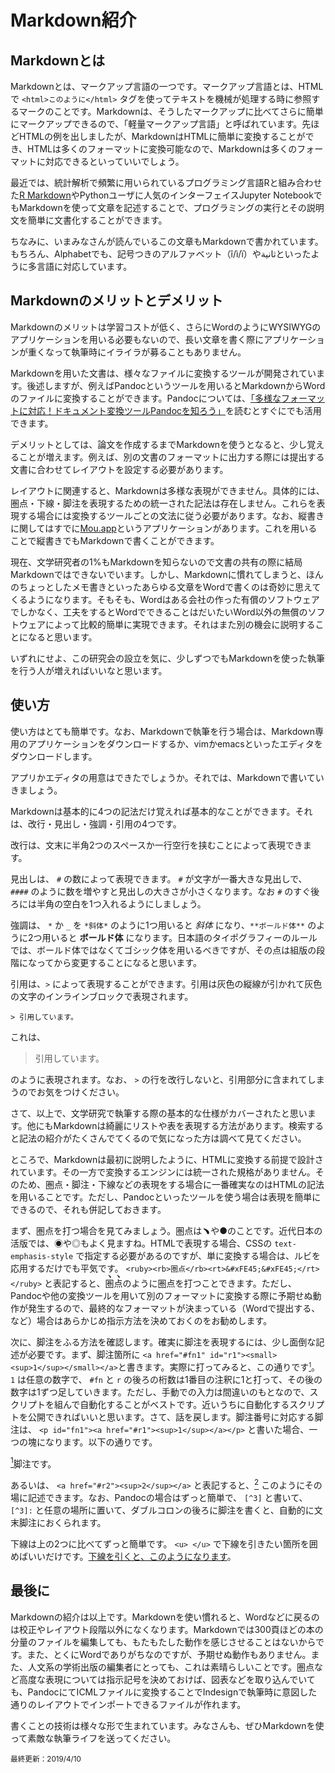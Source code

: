 # Markdown紹介

## Markdownとは
Markdownとは、マークアップ言語の一つです。マークアップ言語とは、HTMLで `<html>このように</html>` タグを使ってテキストを機械が処理する時に参照するマークのことです。Markdownは、そうしたマークアップに比べてさらに簡単にマークアップできるので、「軽量マークアップ言語」と呼ばれています。先ほどHTMLの例を出しましたが、MarkdownはHTMLに簡単に変換することができ、HTMLは多くのフォーマットに変換可能なので、Markdownは多くのフォーマットに対応できるといっていいでしょう。

最近では、統計解析で頻繁に用いられているプログラミング言語Rと組み合わせた[R Markdown](https://rmarkdown.rstudio.com)やPythonユーザに人気のインターフェイスJupyter NotebookでもMarkdownを使って文章を記述することで、プログラミングの実行とその説明文を簡単に文書化することができます。

ちなみに、いまみなさんが読んでいるこの文章もMarkdownで書かれています。もちろん、Alphabetでも、記号つきのアルファベット（î/ì/ï）やثانيةといったように多言語に対応しています。

## Markdownのメリットとデメリット
Markdownのメリットは学習コストが低く、さらにWordのようにWYSIWYGのアプリケーションを用いる必要もないので、長い文章を書く際にアプリケーションが重くなって執筆時にイライラが募ることもありません。

Markdownを用いた文書は、様々なファイルに変換するツールが開発されています。後述しますが、例えばPandocというツールを用いるとMarkdownからWordのファイルに変換することができます。Pandocについては、[「多様なフォーマットに対応！ドキュメント変換ツールPandocを知ろう」](https://qiita.com/sky_y/items/80bcd0f353ef5b8980ee)を読むとすぐにでも活用できます。

デメリットとしては、論文を作成するまでMarkdownを使うとなると、少し覚えることが増えます。例えば、別の文書のフォーマットに出力する際には提出する文書に合わせてレイアウトを設定する必要があります。

レイアウトに関連すると、Markdownは多様な表現ができません。具体的には、圏点・下線・脚注を表現するための統一された記法は存在しません。これらを表現する場合には変換するツールごとの文法に従う必要があります。なお、縦書きに関してはすでに[Mou.app](http://25.io/mou/)というアプリケーションがあります。これを用いることで縦書きでもMarkdownで書くことができます。

現在、文学研究者の1%もMarkdownを知らないので文書の共有の際に結局Markdownではできないでいます。しかし、Markdownに慣れてしまうと、ほんのちょっとしたメモ書きといったあらゆる文章をWordで書くのは奇妙に思えてくるようになります。そもそも、Wordはある会社の作った有償のソフトウェアでしかなく、工夫をするとWordでできることはだいたいWord以外の無償のソフトウェアによって比較的簡単に実現できます。それはまた別の機会に説明することになると思います。

いずれにせよ、この研究会の設立を気に、少しずつでもMarkdownを使った執筆を行う人が増えればいいなと思います。

## 使い方

使い方はとても簡単です。なお、Markdownで執筆を行う場合は、Markdown専用のアプリケーションをダウンロードするか、vimかemacsといったエディタをダウンロードします。

アプリかエディタの用意はできたでしょうか。それでは、Markdownで書いていきましょう。

Markdownは基本的に4つの記法だけ覚えれば基本的なことができます。それは、改行・見出し・強調・引用の4つです。

改行は、文末に半角2つのスペースか一行空行を挟むことによって表現できます。

見出しは、 `#` の数によって表現できます。 `#` が文字が一番大きな見出しで、 `####` のように数を増やすと見出しの大きさが小さくなります。なお `#` のすぐ後ろには半角の空白を1つ入れるようにしましょう。

強調は、 `*` か `_` を `*斜体*` のように1つ用いると *斜体* になり、`**ボールド体**` のように2つ用いると **ボールド体** になります。日本語のタイポグラフィーのルールでは、ボールド体ではなくてゴシック体を用いるべきですが、その点は組版の段階になってから変更することになると思います。

引用は、`>` によって表現することができます。引用は灰色の縦線が引かれて灰色の文字のインラインブロックで表現されます。

```
> 引用しています。

```
これは、
>引用しています。

のように表現されます。なお、 `>` の行を改行しないと、引用部分に含まれてしまうのでお気をつけください。

さて、以上で、文学研究で執筆する際の基本的な仕様がカバーされたと思います。他にもMarkdownは綺麗にリストや表を表現する方法があります。検索すると記法の紹介がたくさんでてくるので気になった方は調べて見てください。

ところで、Markdownは最初に説明したように、HTMLに変換する前提で設計されています。その一方で変換するエンジンには統一された規格がありません。そのため、圏点・脚注・下線などの表現をする場合に一番確実なのはHTMLの記法を用いることです。ただし、Pandocといったツールを使う場合は表現を簡単にできるので、それも併記しておきます。

まず、圏点を打つ場合を見てみましょう。圏点は&#xFE45;や&#x25CF;のことです。近代日本の活版では、&#x25C9;や&#x25CE;もよく見ますね。HTMLで表現する場合、CSSの `text-emphasis-style` で指定する必要があるのですが、単に変換する場合は、ルビを応用するだけでも平気です。 `<ruby><rb>圏点</rb><rt>&#xFE45;&#xFE45;</rt></ruby>` と表記すると、<ruby><rb>圏点</rb><rt>&#xFE45;&#xFE45;</rt></ruby>のように圏点を打つことできます。ただし、Pandocや他の変換ツールを用いて別のフォーマットに変換する際に予期せぬ動作が発生するので、最終的なフォーマットが決まっている（Wordで提出する、など）場合はあらかじめ指示方法を決めておくのをお勧めします。

次に、脚注をふる方法を確認します。確実に脚注を表現するには、少し面倒な記述が必要です。まず、脚注箇所に `<a href="#fn1" id="r1"><small><sup>1</sup></small></a>`と書きます。実際に打ってみると、この通りです<a href="#fn1" id="r1"><small><sup>1</sup></small></a>。 `1` は任意の数字で、 `#fn` と `r` の後ろの桁数は1番目の注釈に1と打って、その後の数字は1ずつ足していきます。ただし、手動での入力は間違いのもとなので、スクリプトを組んで自動化することがベストです。近いうちに自動化するスクリプトを公開できればいいと思います。さて、話を戻します。脚注番号に対応する脚注は、 `<p id="fn1"><a href="#r1"><sup>1</sup></a></p>` と書いた場合、一つの塊になります。以下の通りです。

<p id="fn1"><a href="#r1"><sup>1</sup></a>脚注です。</p>

あるいは、 `<a href="#r2"><sup>2</sup></a>` と表記すると、<a href="#r2"><sup>2</sup></a> このようにその場に記述できます。なお、Pandocの場合はずっと簡単で、 `[^3]` と書いて、 `[^3]:` と任意の場所に置いて、ダブルコロンの後ろに脚注を書くと、自動的に文末脚注におくられます。

下線は上の2つに比べてずっと簡単です。 `<u> </u>` で下線を引きたい箇所を囲めばいいだけです。<u>下線を引くと、このようになります</u>。 

## 最後に

Markdownの紹介は以上です。Markdownを使い慣れると、Wordなどに戻るのは校正やレイアウト段階以外になくなります。Markdownでは300頁ほどの本の分量のファイルを編集しても、もたもたした動作を感じさせることはないからです。また、とくにWordでありがちなのですが、予期せぬ動作もありません。また、人文系の学術出版の編集者にとっても、これは素晴らしいことです。圏点など高度な表現については指示記号を決めておけば、図表などを取り込んでいても、PandocにてICMLファイルに変換することでIndesignで執筆時に意図した通りのレイアウトでインポートできるファイルが作れます。

書くことの技術は様々な形で生まれています。みなさんも、ぜひMarkdownを使って素敵な執筆ライフを送ってください。

<small>最終更新：2019/4/10</small>
